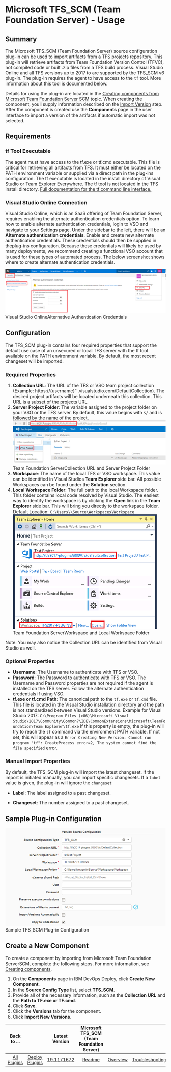 
# Microsoft TFS_SCM (Team Foundation Server) - Usage

## Summary


The Microsoft TFS\_SCM (Team Foundation Server) source configuration plug-in can be used to import artifacts from a TFS projects repository. This plug-in will retrieve artifacts from Team Foundation Version Control (TFVC), not compiled code or built .zip files from a TFS build process. Visual Studio Online and all TFS versions up to 2017 to are supported by the TFS\_SCM v6 plug-in. The plug-in requires the agent to have access to the `tf` tool. More information about this tool is documented below.

Details for using the plug-in are located in the [Creating components from Microsoft Team Foundation Server SCM](https://www.ibm.com/docs/en/urbancode-deploy/7.2.3?topic=ccfscms-creating-components-from-microsoft-team-foundation-server-scm) topic. When creating the component, youll supply information described on the [Import Version](https://urbancode.github.io/IBM-UCx-PLUGIN-DOCS/UCD/FileSystemSourceConfig/steps.html#import_version) step. After the component is created use the **Components** page in the user interface to import a version of the artifacts if automatic import was not selected.

## Requirements

### tf Tool Executable


The agent must have access to the tf.exe or tf.cmd executable. This file is critical for retrieving all artifacts from TFS. It must either be located on the PATH environment variable or supplied via a direct path in the plug-ins configuration. The tf executable is located in the install directory of Visual Studio or Team Explorer Everywhere. The tf tool is not located in the TFS install directory. [Full documentation for the tf command line interface.](https://www.visualstudio.com/en-us/docs/tfvc/use-team-foundation-version-control-commands)


### Visual Studio Online Connection


Visual Studio Online, which is an SaaS offering of Team Foundation Server, requires enabling the alternate authentication credentials option. To learn how to enable alternate authentication credentials, login to VSO and navigate to your Settings page. Under the sidebar to the left, there will be an **Alternate authentication credentials**. Enable and create new alternate authentication credentials. These credentials should then be supplied in theplug-ins configuration. Because these credentials will likely be used by many deployments, we recommend creating a functional VSO account that is used for these types of automated process. The below screenshot shows where to create alternate authentication credentials.


[![](media/alternate-credentials.png)](media/alternate-credentials.png)
Visual Studio OnlineAlternative Authentication Credentials


## Configuration


The TFS\_SCM plug-in contains four required properties that support the default use case of an unsecured or local TFS server with the tf tool available on the PATH environment variable. By default, the most recent changeset will be imported.

### Required Properties

1. **Collection URL**: The URL of the TFS or VSO team project collection (Example: https://{username}``.visualstudio.com/DefaultCollection). The desired project artifacts will be located underneath this collection. This URL is a subset of the projects URL.
2. **Server Project Folder**: The variable assigned to the project folder on your VSO or the TFS server. By default, this value begins with `$/` and is followed by the name of the project.
[![](media/tfs-config.png)](media/tfs-config.png)
Team Foundation ServerCollection URL and Server Project Folder
3. **Workspace**: The name of the local TFS or VSO workspace. This value can be identified in Visual Studios **Team Explorer** side bar. All possible Workspaces can be found under the **Solution** section.
4. **Local Workspace Folder**: The full path to the local Workspace folder. This folder contains local code resolved by Visual Studio. The easiest way to identify the workspace is by clicking the **Open** link in the **Team Explorer** side bar. This will bring you directly to the workspace folder. Default Location: `C:\Users\\Source\Workspaces\Workspace`
[![](media/vs-config.png)](media/vs-config.png)
Team Foundation ServerWorkspace and Local Workspace Folder


Note: You may also notice the Collection URL can be identified from Visual Studio as well.

### Optional Properties

* **Username**: The Username to authenticate with TFS or VSO.
* **Password**: The Password to authenticate with TFS or VSO. The Username and Password properties are not required if the agent is installed on the TFS server. Follow the alternate authentication credentials if using VSO.
* **tf.exe or tf.cmd Path**: The canonical path to the `tf.exe` or `tf.cmd` file. This file is located in the Visual Studio installation directory and the path is not standardized between Visual Studio versions. Example for Visual Studio 2017: `C:\Program Files (x86)\Microsoft Visual Studio\2017\Community\Common7\IDE\CommonExtensions\Microsoft\TeamFoundation\Team Explorer\tf.exe`
If this property is empty, the plug-in will try to reach the `tf` command via the environment PATH variable. If not set, this will appear as a `Error Creating New Version: Cannot run program "tf": CreateProcess error=2, The system cannot find the file specified` error.


### Manual Import Properties

By default, the TFS\_SCM plug-in will import the latest changeset. If the import is initiated manually, you can import specific changesets. If a `label` value is given, the plug-in will ignore the `changeset`


- **Label**: The label assigned to a past changeset.

- **Changeset**: The number assigned to a past changeset.

## Sample Plug-in Configuration

[![](media/tfs-scm-config.png)](media/tfs-scm-config.png)
Sample TFS\_SCM Plug-in Configuration


## Create a New Component


To create a component by importing from Microsoft Team Foundation ServerSCM, complete the following steps. For more information, see [Creating components](https://www.ibm.com/docs/en/urbancode-deploy/7.2.3?topic=components-creating "Creating components").

1. On the **Components** page in IBM DevOps Deploy, click **Create New Component**.
2. In the **Source Config Type** list, select **TFS\_SCM**.
3. Provide all of the necessary information, such as the **Collection URL** and the **Path to TF.exe or TF.cmd**.
4. Click **Save**.
5. Click the **Versions** tab for the component.
6. Click **Import New Versions**.

|Back to ...||Latest Version|Microsoft TFS_SCM (Team Foundation Server) |||||
| :---: | :---: | :---: | :---: | :---: | :---: | :---: | :---: |
|[All Plugins](../../index.md)|[Deploy Plugins](../README.md)|[19.1171672](https://raw.githubusercontent.com/UrbanCode/IBM-UCD-PLUGINS/main/files/TFS_SCM-SourceConfig/ucd-TFS_SCM-SourceConfig-19.1171672.zip)|[Readme](README.md)|[Overview](overview.md)|[Troubleshooting](troubleshooting.md)|[Settings](settings.md)|[Downloads](downloads.md)|

